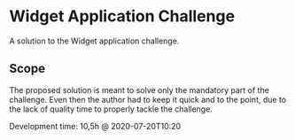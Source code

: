 # Widget Application Challenge

A solution to the Widget application challenge.

## Scope

The proposed solution is meant to solve only the mandatory part of the challenge.
Even then the author had to keep it quick and to the point, due to the lack of quality time to properly tackle the
challenge.

Development time: 10,5h @ 2020-07-20T10:20
